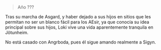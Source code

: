 > Año ???

Tras su marcha de Asgard, y haber dejado a sus hijos en sitios que les permitan no ser un blanco fácil para los AEsir, ya que conocía su idea principal sobre sus hijos, Loki vive una vida aparentemente tranquila en Jötunheim.

No está casado con Angrboda, pues él sigue amando realmente a Sigyn.